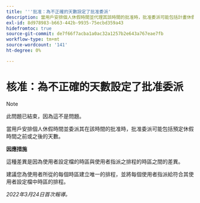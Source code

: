```yaml
---
title: '''批准：為不正確的天數設定了批准委派'
description: 當用戶安排個人休假時間並代理其該時間的批准時，批准委派可能包括計畫休假時間之前或之後的天數。
exl-id: 8d978983-b663-442b-9935-75ecbd359a43
hidefromtoc: true
source-git-commit: de7f66f7acba1a0ac32a1257b2e643a767eae7fb
workflow-type: tm+mt
source-wordcount: '141'
ht-degree: 0%

---
```


# 核准：為不正確的天數設定了批准委派

>[!NOTE]
>
>此問題已結束，因為這不是問題。

當用戶安排個人休假時間並委派其在該時間的批准時，批准委派可能包括預定休假時間之前或之後的天數。

**因應措施**

這種差異是因為使用者設定檔的時區與使用者指派之排程的時區之間的差異。

建議您為使用者所從的每個時區建立唯一的排程，並將每個使用者指派給符合其使用者設定檔中時區的排程。

_2022年3月24日首次報導。_
